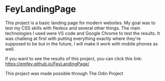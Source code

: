 # FeyLandingPage
This project is a basic landing page for modern websites. My goal was to test my CSS skills with flexbox and several other things.
The main technologies I used were VS code and Google Chrome to test the results.
It was challeng at first with putting everything exactly where they're supposed to be but in the future, I will make it work with mobile phones as well.

If you want to see the results of this project, you can click this link: https://emfey.github.io/FeyLandingPage/

This project was made possible through The Odin Project